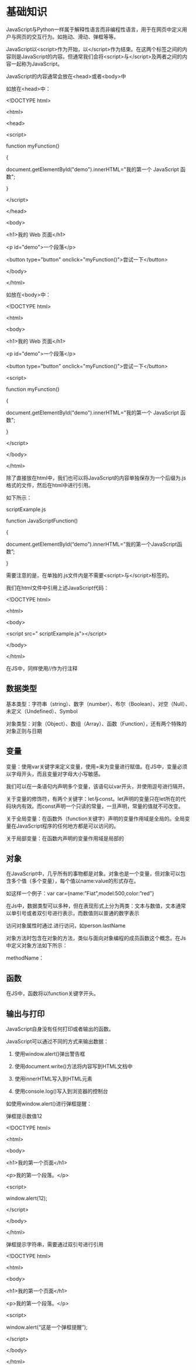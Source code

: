 # 基础知识

JavaScript与Python一样属于解释性语言而非编程性语言，用于在网页中定义用户与网页的交互行为。如拖动、滑动、弹框等等。

JavaScript以\<script\>作为开始，以\</script\>作为结束。在这两个标签之间的内容则是JavaScript的内容。但通常我们会将\<script\>与\</script\>及两者之间的内容一起称为JavaScript。

JavaScript的内容通常会放在\<head\>或者\<body\>中

如放在\<head\>中：

\<!DOCTYPE html\>

\<html\>

\<head\>

\<script\>

function myFunction()

{

document.getElementById("demo").innerHTML="我的第一个 JavaScript 函数";

}

\</script\>

\</head\>

\<body\>

\<h1\>我的 Web 页面\</h1\>

\<p id="demo"\>一个段落\</p\>

\<button type="button" onclick="myFunction()"\>尝试一下\</button\>

\</body\>

\</html\>

如放在\<body\>中：

\<!DOCTYPE html\>

\<html\>

\<body\>

\<h1\>我的 Web 页面\</h1\>

\<p id="demo"\>一个段落\</p\>

\<button type="button" onclick="myFunction()"\>尝试一下\</button\>

\<script\>

function myFunction()

{

document.getElementById("demo").innerHTML="我的第一个 JavaScript 函数";

}

\</script\>

\</body\>

\</html\>

除了直接放在html中，我们也可以将JavaScript的内容单独保存为一个后缀为.js格式的文件，然后在html中进行引用。

如下所示：

scriptExample.js

function JavaScriptFunction()

{

document.getElementById(“demo”).innerHTML=”我的第一个JavaScript函数”;

}

需要注意的是，在单独的.js文件内是不需要\<script\>与\</script\>标签的。

我们在html文件中引用上述JavaScript代码：

\<!DOCTYPE html\>

\<html\>

\<body\>

\<script src=" scriptExample.js"\>\</script\>

\</body\>

\</html\>

在JS中，同样使用//作为行注释

## 数据类型

基本类型：字符串（string）、数字（number）、布尔（Boolean）、对空（Null）、未定义（Undefined）、Symbol

对象类型：对象（Object）、数组（Array）、函数（Function），还有两个特殊的对象正则与日期

## 变量

变量：使用var关键字来定义变量，使用=来为变量进行赋值。在JS中，变量必须以字母开头，而且变量对字母大小写敏感。

我们可以在一条语句内声明多个变量，该语句以var开头，并使用逗号进行隔开。

关于变量的修饰符，有两个关键字：let与const。let声明的变量只在let所在的代码块内有效。而const声明一个只读的常量，一旦声明，常量的值就不可改变。

关于全局变量：在函数外（function关键字）声明的变量作用域是全局的。全局变量在JavaScript程序的任何地方都是可以访问的。

关于局部变量：在函数内声明的变量作用域是局部的

## 对象

在JavaScript中，几乎所有的事物都是对象。对象也是一个变量，但对象可以包含多个值（多个变量），每个值以name:value的形式存在。

如这样一个例子：var car={name:”Fiat”,model:500,color:”red”}

在Js中，数据类型可以多种，但在表现形式上分为两类：文本与数值，文本通常以单引号或者双引号进行表示，而数值则以普通的数字表示

访问对象属性时通过.进行访问，如person.lastName

对象方法时包含在对象的方法，类似与面向对象编程的成员函数这个概念。在Js中定义对象方法如下所示：

methodName：

## 函数

在JS中，函数将以function关键字开头。

## 输出与打印

JavaScript自身没有任何打印或者输出的函数。

JavaScript可以通过不同的方式来输出数据：

1.  使用window.alert()弹出警告框

2.  使用document.write()方法将内容写到HTML文档中

3.  使用innerHTML写入到HTML元素

4.  使用console.log()写入到浏览器的控制台

如使用window.alert()进行弹框提醒：

弹框提示数值12

\<!DOCTYPE html\>

\<html\>

\<body\>

\<h1\>我的第一个页面\</h1\>

\<p\>我的第一个段落。\</p\>

\<script\>

window.alert(12);

\</script\>

\</body\>

\</html\>

弹框提示字符串，需要通过双引号进行引用

\<!DOCTYPE html\>

\<html\>

\<body\>

\<h1\>我的第一个页面\</h1\>

\<p\>我的第一个段落。\</p\>

\<script\>

window.alert(“这是一个弹框提醒”);

\</script\>

\</body\>

\</html\>
